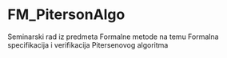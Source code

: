 # FM_PitersonAlgo
Seminarski rad iz predmeta Formalne metode na temu Formalna specifikacija i verifikacija Pitersenovog algoritma
